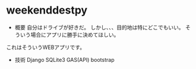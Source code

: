 # weekenddestpy
- 概要
自分はドライブが好きだ。
しかし、、、目的地は特にどこでもいい。
そういう場合にアプリに勝手に決めてほしい。

これはそういうWEBアプリです。

- 技術
Django
SQLite3
GAS(API)
bootstrap
